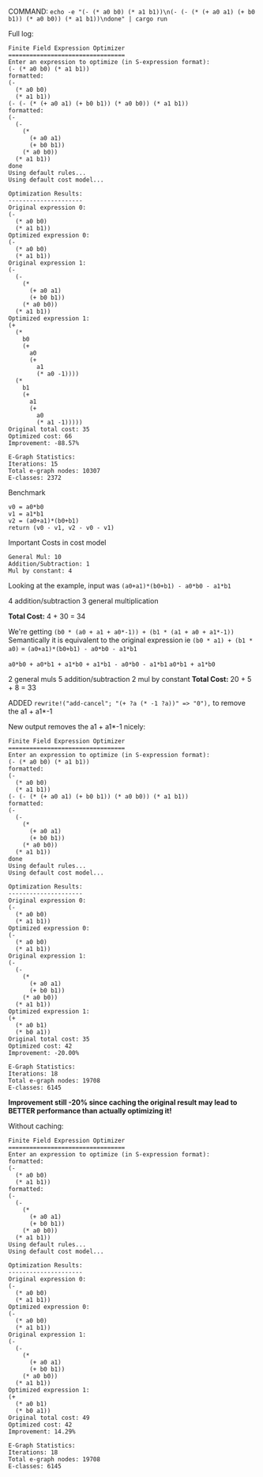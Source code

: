 COMMAND:
`echo -e "(- (* a0 b0) (* a1 b1))\n(- (- (* (+ a0 a1) (+ b0 b1)) (* a0 b0)) (* a1 b1))\ndone" | cargo run`

Full log:
```
Finite Field Expression Optimizer
=================================
Enter an expression to optimize (in S-expression format):
(- (* a0 b0) (* a1 b1))
formatted:
(-
  (* a0 b0)
  (* a1 b1))
(- (- (* (+ a0 a1) (+ b0 b1)) (* a0 b0)) (* a1 b1))
formatted:
(-
  (-
    (*
      (+ a0 a1)
      (+ b0 b1))
    (* a0 b0))
  (* a1 b1))
done
Using default rules...
Using default cost model...

Optimization Results:
---------------------
Original expression 0:
(-
  (* a0 b0)
  (* a1 b1))
Optimized expression 0:
(-
  (* a0 b0)
  (* a1 b1))
Original expression 1:
(-
  (-
    (*
      (+ a0 a1)
      (+ b0 b1))
    (* a0 b0))
  (* a1 b1))
Optimized expression 1:
(+
  (*
    b0
    (+
      a0
      (+
        a1
        (* a0 -1))))
  (*
    b1
    (+
      a1
      (+
        a0
        (* a1 -1)))))
Original total cost: 35
Optimized cost: 66
Improvement: -88.57%

E-Graph Statistics:
Iterations: 15
Total e-graph nodes: 10307
E-classes: 2372
```

Benchmark
```
v0 = a0*b0
v1 = a1*b1
v2 = (a0+a1)*(b0+b1)
return (v0 - v1, v2 - v0 - v1)
```
Important Costs in cost model
```
General Mul: 10
Addition/Subtraction: 1
Mul by constant: 4
```


Looking at the example, input was
`(a0+a1)*(b0+b1) - a0*b0 - a1*b1`

4 addition/subtraction
3 general multiplication

**Total Cost:** 4 + 30 = 34

We're getting
`(b0 * (a0 + a1 + a0*-1)) +
  (b1 * (a1 + a0 + a1*-1))`
Semantically it is equivalent to the original expression ie
`(b0 * a1) + (b1 * a0)`
\=
`(a0+a1)*(b0+b1) - a0*b0 - a1*b1`

`a0*b0 + a0*b1 + a1*b0 + a1*b1 - a0*b0 - a1*b1`
`a0*b1 + a1*b0`

2 general muls
5 addition/subtraction
2 mul by constant
**Total Cost:** 20 + 5 + 8 = 33

ADDED
`rewrite!("add-cancel"; "(+ ?a (* -1 ?a))" => "0"),`
to remove the a1 + a1*-1

New output removes the a1 + a1*-1 nicely:
```
Finite Field Expression Optimizer
=================================
Enter an expression to optimize (in S-expression format):
(- (* a0 b0) (* a1 b1))
formatted:
(-
  (* a0 b0)
  (* a1 b1))
(- (- (* (+ a0 a1) (+ b0 b1)) (* a0 b0)) (* a1 b1))
formatted:
(-
  (-
    (*
      (+ a0 a1)
      (+ b0 b1))
    (* a0 b0))
  (* a1 b1))
done
Using default rules...
Using default cost model...

Optimization Results:
---------------------
Original expression 0:
(-
  (* a0 b0)
  (* a1 b1))
Optimized expression 0:
(-
  (* a0 b0)
  (* a1 b1))
Original expression 1:
(-
  (-
    (*
      (+ a0 a1)
      (+ b0 b1))
    (* a0 b0))
  (* a1 b1))
Optimized expression 1:
(+
  (* a0 b1)
  (* b0 a1))
Original total cost: 35
Optimized cost: 42
Improvement: -20.00%

E-Graph Statistics:
Iterations: 18
Total e-graph nodes: 19708
E-classes: 6145
```

**Improvement still -20% since caching the original result may lead to BETTER performance than actually optimizing it!**


Without caching:
```
Finite Field Expression Optimizer
=================================
Enter an expression to optimize (in S-expression format):
formatted:
(-
  (* a0 b0)
  (* a1 b1))
formatted:
(-
  (-
    (*
      (+ a0 a1)
      (+ b0 b1))
    (* a0 b0))
  (* a1 b1))
Using default rules...
Using default cost model...

Optimization Results:
---------------------
Original expression 0:
(-
  (* a0 b0)
  (* a1 b1))
Optimized expression 0:
(-
  (* a0 b0)
  (* a1 b1))
Original expression 1:
(-
  (-
    (*
      (+ a0 a1)
      (+ b0 b1))
    (* a0 b0))
  (* a1 b1))
Optimized expression 1:
(+
  (* a0 b1)
  (* b0 a1))
Original total cost: 49
Optimized cost: 42
Improvement: 14.29%

E-Graph Statistics:
Iterations: 18
Total e-graph nodes: 19708
E-classes: 6145
```